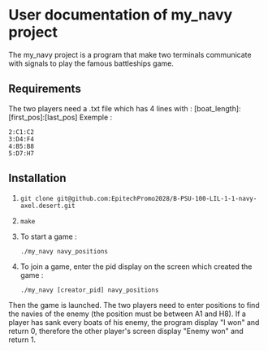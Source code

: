 # User documentation of my_navy project

The my_navy project is a program that make two terminals communicate with signals to play the famous battleships game.

## Requirements

The two players need a .txt file which has 4 lines with : [boat_length]:[first_pos]:[last_pos]
Exemple :
```
2:C1:C2
3:D4:F4
4:B5:B8
5:D7:H7
```

## Installation

1) ```
   git clone git@github.com:EpitechPromo2028/B-PSU-100-LIL-1-1-navy-axel.desert.git
   ```
2) ```
   make
   ```
3) To start a game :
   ```
   ./my_navy navy_positions
   ```
4) To join a game, enter the pid display on the screen which created the game :
   ```
   ./my_navy [creator_pid] navy_positions
   ```
Then the game is launched. The two players need to enter positions to find the navies of the enemy (the position must be between A1 and H8).
If a player has sank every boats of his enemy, the program display "I won" and return 0, therefore the other player's screen display "Enemy won"
and return 1.

